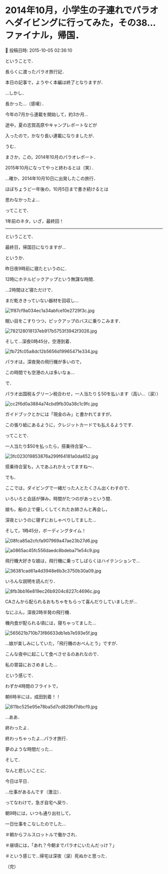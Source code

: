 # 2014年10月，小学生の子連れでパラオへダイビングに行ってみた，その38…ファイナル，帰国．

📅 投稿日時: 2015-10-05 02:36:10

ということで．


長らくに渡ったパラオ旅行記．


本日の記事で，ようやく本編は終了となりますが．


…しかし．


長かった…（感嘆）．





今年の7月から連載を開始して，約3か月…


途中，夏の志賀高原やキャンプレポートなどが


入ったので，かなり長い連載になりましたが．


うむ．


まさか，この，2014年10月のパラオレポート．


2015年10月になってやっと終わるとは（笑）．





…確か，2014年10月10日に出発したこの旅行．


ほぼちょうど一年後の，10月5日まで書き続けるとは


思わなかったよ…





ってことで．


1年前のネタ，いざ，最終回！


---





ということで．





最終日，帰国日になりますが…


というか．


昨日夜9時前に寝たというのに．


12時にホテルピックアップという無謀な時間．





…2時間ほど寝ただけで．


まだ乾ききっていない器材を回収し…




![1f87cf9a034ec1a34abfce10e2729f3c.jpg](images/1f87cf9a034ec1a34abfce10e2729f3c.jpg)







眠い目をこすりつつ，ピックアップのバスに乗りこみます．




![782128018137eb917b5753f3942f3026.jpg](images/782128018137eb917b5753f3942f3026.jpg)




そして…深夜0時45分，空港到着．




![fb72fc05a8dc12b5656d19965471e334.jpg](images/fb72fc05a8dc12b5656d19965471e334.jpg)




パラオは，深夜発の飛行機が多いので，


この時間でも空港の人は多いなぁ…





で．


パラオ出国税＆グリーン税合わせ，一人当たり＄50を払います（高い…（涙））




![cc2f6d0a3884a74cbd9fb30a38c1c9fc.jpg](images/cc2f6d0a3884a74cbd9fb30a38c1c9fc.jpg)




ガイドブックとかには「現金のみ」と書かれてますが，


この張り紙にあるように，クレジットカードでも払えるようです．





ってことで．


一人当たり$50を払ったら，搭乗待合室へ…




![3fc023019853876a299f64181a0da652.jpg](images/3fc023019853876a299f64181a0da652.jpg)




搭乗待合室も，人であふれかえってますね～．


でも．


ここでは，ダイビングで一緒だった人とたくさん出くわすので．


いろいろと会話が弾み，時間がたつのがあっという間．


娘も，船の上で優しくしてくれたお姉さんと再会し，


深夜というのに寝ずにおしゃべりしてました…





そして，1時45分，ボーディングタイム！




![08fca85a2cfcfa907969a47ae23b27d6.jpg](images/08fca85a2cfcfa907969a47ae23b27d6.jpg)









![a0865ac45fc556daedc8bdeba71e54c9.jpg](images/a0865ac45fc556daedc8bdeba71e54c9.jpg)




飛行機大好きな娘は，飛行機に乗ってしばらくはハイテンションで…




![36381cad61a4d3948e6b3c3750b30a09.jpg](images/36381cad61a4d3948e6b3c3750b30a09.jpg)




いろんな説明を読んだり．




![8fb3bb16e819ec26b9204c8227c4696c.jpg](images/8fb3bb16e819ec26b9204c8227c4696c.jpg)




CAさんから配られるおもちゃをもらって喜んだりしていましたが…





なにぶん，深夜2時半発の飛行機．


機内食が配られる頃には，寝ちゃってました…




![565621b710b73f86633db1eb7e593e5f.jpg](images/565621b710b73f86633db1eb7e593e5f.jpg)




…娘が楽しみにしていた，「飛行機のおべんとう」ですが．


こんな夜中に起こして食べさせるのあれなので．


私の胃袋におさめました…





という感じで．


わずか4時間のフライトで，


朝6時半には，成田到着！！




![611bc525e95e78ba5d7cd829bf7dbcf9.jpg](images/611bc525e95e78ba5d7cd829bf7dbcf9.jpg)







…ああ．


終わったよ．


終わっちゃったよ…パラオ旅行．


夢のような時間だった…





そして．


なんと悲しいことに．


今日は平日．


…仕事があるんです（激泣）．


ってなわけで，急ぎ自宅へ戻り．





朝9時には，いつも通り出社して，


一日仕事をこなしたのでした…


＃朝からフルスロットルで働かされ．


＃昼頃には，「あれ？今朝までパラオにいたんだっけ？」


＃という感じで…帰宅は深夜（涙）死ぬかと思った．





（完）

